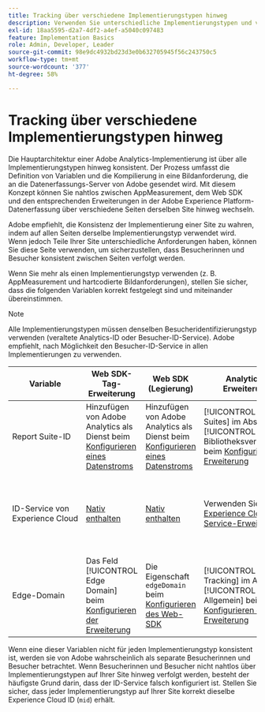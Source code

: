 ```yaml
---
title: Tracking über verschiedene Implementierungstypen hinweg
description: Verwenden Sie unterschiedliche Implementierungstypen und verfolgen Sie Besucher nahtlos zwischen ihnen.
exl-id: 18aa5595-d2a7-4df2-a4ef-a5040c097483
feature: Implementation Basics
role: Admin, Developer, Leader
source-git-commit: 98e9dc4932bd23d3e0b632705945f56c243750c5
workflow-type: tm+mt
source-wordcount: '377'
ht-degree: 58%

---
```


# Tracking über verschiedene Implementierungstypen hinweg

Die Hauptarchitektur einer Adobe Analytics-Implementierung ist über alle Implementierungstypen hinweg konsistent. Der Prozess umfasst die Definition von Variablen und die Kompilierung in eine Bildanforderung, die an die Datenerfassungs-Server von Adobe gesendet wird. Mit diesem Konzept können Sie nahtlos zwischen AppMeasurement, dem Web SDK und den entsprechenden Erweiterungen in der Adobe Experience Platform-Datenerfassung über verschiedene Seiten derselben Site hinweg wechseln.

Adobe empfiehlt, die Konsistenz der Implementierung einer Site zu wahren, indem auf allen Seiten derselbe Implementierungstyp verwendet wird. Wenn jedoch Teile Ihrer Site unterschiedliche Anforderungen haben, können Sie diese Seite verwenden, um sicherzustellen, dass Besucherinnen und Besucher konsistent zwischen Seiten verfolgt werden.

Wenn Sie mehr als einen Implementierungstyp verwenden (z. B. AppMeasurement und hartcodierte Bildanforderungen), stellen Sie sicher, dass die folgenden Variablen korrekt festgelegt sind und miteinander übereinstimmen.

>[!NOTE]
>
>Alle Implementierungstypen müssen denselben Besucheridentifizierungstyp verwenden (veraltete Analytics-ID oder Besucher-ID-Service). Adobe empfiehlt, nach Möglichkeit den Besucher-ID-Service in allen Implementierungen zu verwenden.

| Variable | Web SDK-Tag-Erweiterung | Web SDK (Legierung) | Analytics-Erweiterung | AppMeasurement | Fest programmierte Bildanforderung |
|---|---|---|---|---|---|
| Report Suite-ID | Hinzufügen von Adobe Analytics als Dienst beim [Konfigurieren eines Datenstroms](https://experienceleague.adobe.com/de/docs/experience-platform/datastreams/configure) | Hinzufügen von Adobe Analytics als Dienst beim [Konfigurieren eines Datenstroms](https://experienceleague.adobe.com/de/docs/experience-platform/datastreams/configure) | [!UICONTROL Report Suites] im Abschnitt [!UICONTROL Bibliotheksverwaltung] beim [Konfigurieren der Erweiterung](https://experienceleague.adobe.com/de/docs/experience-platform/tags/extensions/client/analytics/overview) | Zeichenfolgenargument in [`s_gi`](../vars/functions/s-gi.md) | Teil des `pathname` der URL (nach `/b/ss/`) |
| ID-Service von Experience Cloud | [Nativ enthalten](web-sdk-extension.md) | [Nativ enthalten](alloy.md) | Verwenden Sie die [Experience Cloud ID Service-Erweiterung](analytics-extension.md) | Implementierung [`VisitorAPI.js`](appmeasurement.md) | Führen Sie einen [separaten Aufruf an den ID-Service](https://experienceleague.adobe.com/de/docs/id-service/using/implementation/direct-integration) aus, um die gewünschte ID abzurufen und die `mid` in die Abfragezeichenfolge aufzunehmen |
| Edge-Domain | Das Feld [!UICONTROL Edge Domain] beim [Konfigurieren der Erweiterung](https://experienceleague.adobe.com/de/docs/experience-platform/tags/extensions/client/web-sdk/web-sdk-extension-configuration) | Die Eigenschaft `edgeDomain` beim [Konfigurieren des Web-SDK](https://experienceleague.adobe.com/de/docs/experience-platform/web-sdk/commands/configure/overview) | [!UICONTROL SSL-Tracking] im Abschnitt [!UICONTROL Allgemein] beim [Konfigurieren der Erweiterung](https://experienceleague.adobe.com/de/docs/experience-platform/tags/extensions/client/analytics/overview) | Die [`trackingServerSecure`](../vars/config-vars/trackingserversecure.md) Variable | Der `hostname` der Bildanfrage-URL |

Wenn eine dieser Variablen nicht für jeden Implementierungstyp konsistent ist, werden sie von Adobe wahrscheinlich als separate Besucherinnen und Besucher betrachtet. Wenn Besucherinnen und Besucher nicht nahtlos über Implementierungstypen auf Ihrer Site hinweg verfolgt werden, besteht der häufigste Grund darin, dass der ID-Service falsch konfiguriert ist. Stellen Sie sicher, dass jeder Implementierungstyp auf Ihrer Site korrekt dieselbe Experience Cloud ID (`mid`) erhält.
